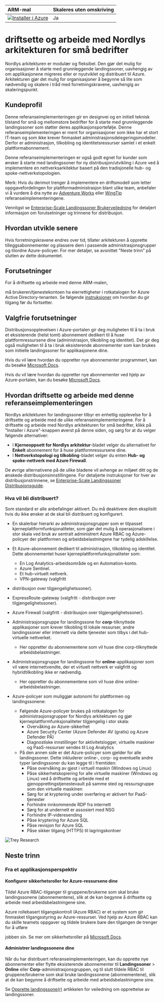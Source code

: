 | ARM-mal | Skaleres uten omskriving |
|:--------------|:--------------|
| [![Installer i Azure](https://learn.microsoft.com/azure/templates/media/deploy-to-azure.svg)](https://portal.azure.com/#blade/Microsoft_Azure_CreateUIDef/CustomDeploymentBlade/uri/https%3A%2F%2Fraw.githubusercontent.com%2FAzure%2FEnterprise-Scale%2Fmain%2FeslzArm%2FeslzArm.json/uiFormDefinitionUri/https%3A%2F%2Fraw.githubusercontent.com%2FAzure%2FEnterprise-Scale%2Fmain%2FeslzArm%2Feslz-portal.json)  | Ja |

# driftsette og arbeide med Nordlys arkitekturen for små bedrifter

Nordlys arkitekturen er modulær og fleksibel. Den gjør det mulig for organisasjoner å starte med grunnleggende landingssoner, uavhengig av om applikasjonene migreres eller er nyutviklet og distribuert til Azure. Arkitekturen gjør det mulig for organisasjoner å begynne så lite som nødvendig og skalere i tråd med forretningskravene, uavhengig av skaleringspunkt.

## Kundeprofil

Denne referanseimplementeringen gir en designvei og en initiell teknisk tilstand for små og mellomstore bedrifter for å starte med grunnleggende landingssoner som støtter deres applikasjonsportefølje. Denne referanseimplementeringen er ment for organisasjoner som ikke har et stort IT-team og som ikke krever finmasket administrasjonsdelegeringsmodeller. Derfor er administrasjon, tilkobling og identitetsressurser samlet i et enkelt plattformabonnement.

Denne referanseimplementeringen er også godt egnet for kunder som ønsker å starte med landingssoner for ny distribusjon/utvikling i Azure ved å implementere en nettverksarkitektur basert på den tradisjonelle hub- og spoke-nettverkstopologien.

Merk: Hvis du derimot trenger å implementere en driftsmodell som letter oppgavefordelingen for plattformadministrasjon blant ulike team, anbefaler vi å vurdere å dra nytte av [Adventure Works](https://github.com/Azure/Enterprise-Scale/blob/main/docs/reference/adventureworks/README.md) eller [WingTip](https://github.com/Azure/Enterprise-Scale/blob/main/docs/reference/wingtip/README.md) referanseimplementeringene.

Vennligst se [Enterprise-Scale Landingssoner Brukerveiledning](https://github.com/Azure/Enterprise-Scale/wiki/Deploying-Enterprise-Scale) for detaljert informasjon om forutsetninger og trinnene for distribusjon.

## Hvordan utvikle senere

Hvis forretningskravene endres over tid, tillater arkitekturen å opprette tilleggsabonnementer og plassere dem i passende administrasjonsgrupper og tilordne Azure-policyer. For mer detaljer, se avsnittet "Neste trinn" på slutten av dette dokumentet.

## Forutsetninger

For å driftsette og arbeide med denne ARM-malen,

 må brukeren/tjenestekontoen ha eierrettigheter i rotkatalogen for Azure Active Directory-tenanten. Se følgende [instruksjoner](https://learn.microsoft.com/azure/role-based-access-control/elevate-access-global-admin) om hvordan du gir tilgang før du fortsetter.

## Valgfrie forutsetninger

Distribusjonsopplevelsen i Azure-portalen gir deg muligheten til å ta i bruk et eksisterende (helst tomt) abonnement dedikert til å huse plattformressursene dine (administrasjon, tilkobling og identitet). Det gir deg også muligheten til å ta i bruk eksisterende abonnementer som kan brukes som initielle landingssoner for applikasjonene dine.

Hvis du vil lære hvordan du oppretter nye abonnementer programmert, kan du besøke [Microsoft Docs](https://learn.microsoft.com/azure/cost-management-billing/manage/programmatically-create-subscription).

Hvis du vil lære hvordan du oppretter nye abonnementer ved hjelp av Azure-portalen, kan du besøke [Microsoft Docs](https://azure.microsoft.com/blog/create-enterprise-subscription-experience-in-azure-portal-public-preview/).

## Hvordan driftsette og arbeide med denne referanseimplementeringen

Nordlys arkitekturen for landingssoner tilbyr en enhetlig opplevelse for å driftsette og arbeide med de ulike referanseimplementeringene. For å driftsette og arbeide med Nordlys arkitekturen for små bedrifter, klikk på "Installer i Azure"-knappen øverst på denne siden, og sørg for at du velger følgende alternativer:

- I **Kjerneoppsett for Nordlys arkitektur**-bladet velger du alternativet for **Enkelt** abonnement for å huse plattformressursene dine.
- I **Nettverkstopologi og tilkobling**-bladet velger du enten **Hub- og spoke-nettverk med Azure Firewall**.

De øvrige alternativene på de ulike bladene vil avhenge av miljøet ditt og de ønskede distribusjonsinnstillingene. For detaljerte instruksjoner for hver av distribusjonstrinnene, se [Enterprise-Scale Landingssoner Distribusjonsguide](https://github.com/Azure/Enterprise-Scale/wiki/Deploying-Enterprise-Scale-BasicSetup).

### Hva vil bli distribuert?

Som standard er alle anbefalinger aktivert. Du må deaktivere dem eksplisitt hvis du ikke ønsker at de skal bli distribuert og konfigurert.

- En skalerbar hierarki av administrasjonsgrupper som er tilpasset kjerneplattformfunksjonaliteter, som gjør det mulig å operasjonalisere i stor skala ved bruk av sentralt administrert Azure RBAC og Azure-policyer der plattformen og arbeidsbelastningene har tydelig adskillelse.
- Et Azure-abonnement dedikert til administrasjon, tilkobling og identitet. Dette abonnementet huser kjerneplattformfunksjonaliteter som:  
  - En Log Analytics-arbeidsområde og en Automation-konto.
  - Azure Sentinel.
  - Et hub-virtuelt nettverk.
  - VPN-gateway (valgfritt

 - distribusjon over tilgjengelighetssoner).
  - ExpressRoute-gateway (valgfritt - distribusjon over tilgjengelighetssoner).
  - Azure Firewall (valgfritt - distribusjon over tilgjengelighetssoner).
- Administrasjonsgruppe for landingssone for **corp**-tilknyttede applikasjoner som krever tilkobling til lokale ressurser, andre landingssoner eller internett via delte tjenester som tilbys i det hub-virtuelle nettverket.
  - Her oppretter du abonnementene som vil huse dine corp-tilknyttede arbeidsbelastninger.
- Administrasjonsgruppe for landingssone for **online**-applikasjoner som vil være internettvendte, der et virtuelt nettverk er valgfritt og hybridtilkobling ikke er nødvendig.
  - Her oppretter du abonnementene som vil huse dine online-arbeidsbelastninger.
- Azure-policyer som muliggjør autonomi for plattformen og landingssonene:
  - Følgende Azure-policyer brukes på rotkatalogen for administrasjonsgrupper for Nordlys arkitekturen og gjør kjerneplattformfunksjonaliteter tilgjengelig i stor skala:
    - Overvåking av Azure-sikkerhet
    - Azure Security Center (Azure Defender AV (gratis) og Azure Defender PÅ)
    - Diagnostiske innstillinger for aktivitetslogger, virtuelle maskiner og PaaS-ressurser sendes til Log Analytics
  - På den annen side er det Azure-policyer som gjelder for alle landingssoner. Dette inkluderer online-, corp- og eventuelle andre typer landingssoner du kan legge til i fremtiden:
    - Påse overvåking av gjest i virtuell maskin (Windows og Linux)
    - Påse sikkerhetskopiering for alle virtuelle maskiner (Windows og Linux) ved å driftsette og arbeide med et gjenopprettingstjenestevault på samme sted og ressursgruppe som den virtuelle maskinen
    - Sørg for at kryptering under overføring er aktivert for PaaS-tjenester
    - Forhindre innkommende RDP fra internett
    - Sørg for at undernett er assosiert med NSG
    - Forhindre IP-videresending
    - Påse kryptering for Azure SQL
    - Påse revisjon for Azure SQL
    - Påse sikker tilgang (HTTPS) til lagringskontoer
  
![Trey Research](./media/es-lite.png)

## Neste trinn

### Fra et applikasjonsperspektiv

#### Konfigurer sikkerhetsroller for Azure-ressursene dine

Tildel Azure RBAC-tilganger til gruppene/brukerne som skal bruke landingssonene (abonnementene), slik at de kan begynne å driftsette og arbeide med arbeidsbelastningene sine.

Azure rollebasert tilgangskontroll (Azure RBAC) er et system som gir finmasket tilgangsstyring av Azure-ressurser. Ved hjelp av Azure RBAC kan du skille teamets oppgaver og tildele brukere bare den tilgangen de trenger for å utføre

 jobben sin. Se mer om sikkerhetsroller på [Microsoft Docs](https://learn.microsoft.com/azure/role-based-access-control/).

#### Administrer landingssonene dine

Når du har distribuert referanseimplementeringen, kan du opprette nye abonnementer eller flytte eksisterende abonnementer til **Landingssoner** > **Online** eller **Corp**-administrasjonsgruppen, og til slutt tildele RBAC til gruppene/brukerne som skal bruke landingssonene (abonnementene), slik at de kan begynne å driftsette og arbeide med arbeidsbelastningene sine.

Se [Opprette landingssone(r)](../../EnterpriseScale-Deploy-landing-zones.md) artikkelen for veiledning om opprettelse av landingssoner.